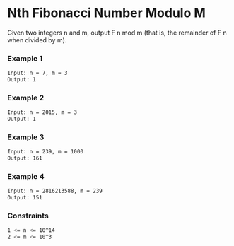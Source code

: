 # Nth Fibonacci Number Modulo M

Given two integers n and m, output F n mod m (that is, the remainder of F n when divided by m).

### Example 1
```sh
Input: n = 7, m = 3
Output: 1
```

### Example 2
```sh
Input: n = 2015, m = 3
Output: 1
```

### Example 3
```sh
Input: n = 239, m = 1000
Output: 161
```

### Example 4
```sh
Input: n = 2816213588, m = 239
Output: 151
```

### Constraints
```sh
1 <= n <= 10^14
2 <= m <= 10^3
```
